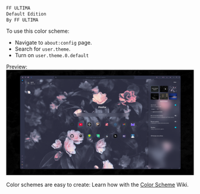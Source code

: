 ```
FF ULTIMA
Default Edition
By FF ULTIMA
```

To use this color scheme:
- Navigate to `about:config` page.
- Search for `user.theme`.
- Turn on `user.theme.0.default`

Preview:
![preview](./preview.png)

Color schemes are easy to create: Learn how with the [Color Scheme](https://github.com/soulhotel/FF-ULTIMA/wiki/Create-a-Color-Scheme) Wiki.
